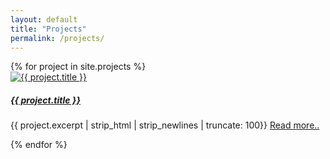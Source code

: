 ```yaml
---
layout: default
title: "Projects"
permalink: /projects/
---
```


<div class="card-columns">
  {% for project in site.projects %}
    <div class="card">
      <a href="{{ project.url }}">
        <img class="card-img-top p-3" src="{{ site.baseurl }}{{ project.image }}" alt="{{ project.title }}">
      </a>
      <div class="card-body">
        <h5 class="card-title"><a href="{{ project.url }}">{{ project.title }}</a></h5>
        <p class="card-text">
          {{ project.excerpt | strip_html | strip_newlines | truncate: 100}}
          <a href="{{ project.url }}">Read more..</a>
        </p>
      </div>
    </div>
  {% endfor %}
</div>
